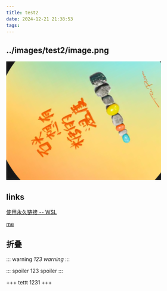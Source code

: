 ```yaml
---
title: test2
date: 2024-12-21 21:38:53
tags:
---
```



## ../images/test2/image.png
![1111](../images/test2/image.png)


## links

[使用永久链接 -- WSL](/2024/12/16/WSL)

[me](../about/index.md)


## 折叠

::: warning
*123 warning*
:::


::: spoiler
123 spoiler
:::


+++ tettt
1231
+++

